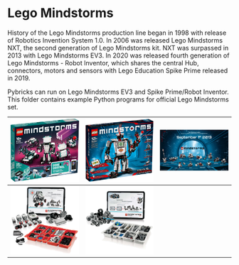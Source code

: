 # Lego Mindstorms #
History of the Lego Mindstorms production line began in 1998 with release of Robotics Invention System 1.0. In 2006 was released Lego Mindstorms NXT, the second generation of Lego Mindstorms kit. NXT was surpassed in 2013 with Lego Mindstorms EV3. In 2020 was released fourth generation of Lego Mindstorms - Robot Inventor, which shares the central Hub, connectors, motors and sensors with Lego Education Spike Prime released in 2019.

Pybricks can run on Lego Mindstorms EV3 and Spike Prime/Robot Inventor. This folder contains example Python programs for official Lego Mindstorms set.


|[![51515](./images/51515_box1.jpg)](./robot-inventor)|[![31313](./images/31313_box1.png)](./ev3-home-main)|[![31313](./images/31313_bonus.png)](./ev3-home-bonus)|
|--|--|--|
|[![45544](./images/45544_box1.png)](./ev3-education-core)|[![45560](./images/45560_box1.jpg)](./ev3-education-expansion)||
